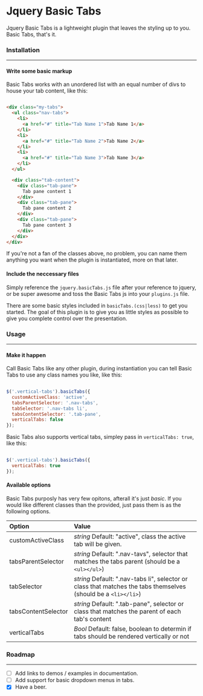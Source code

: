 # Jquery Basic Tabs

Jquery Basic Tabs is a lightweight plugin that leaves the styling up to you. Basic Tabs, that's it.

### Installation
---

#### Write some basic markup

Basic Tabs works with an unordered list with an equal number of divs to house your tab content, like this:

```html

<div class="my-tabs">
  <ul class="nav-tabs">
    <li>
      <a href="#" title="Tab Name 1">Tab Name 1</a>
    </li>
    <li>
      <a href="#" title="Tab Name 2">Tab Name 2</a>
    </li>
    <li>
      <a href="#" title="Tab Name 3">Tab Name 3</a>
    </li>
  </ul> 

  <div class="tab-content">
    <div class="tab-pane">
      Tab pane content 1
    </div>    
    <div class="tab-pane">
      Tab pane content 2
    </div>    
    <div class="tab-pane">
      Tab pane content 3
    </div>    
  </div>
</div>
```

If you're not a fan of the classes above, no problem, you can name them anything you want when the plugin is instantiated, more on that later.

#### Include the neccessary files

Simply reference the ```jquery.basicTabs.js``` file after your reference to jquery, or be super awesome and toss the Basic Tabs js into your ```plugins.js``` file. 

There are some basic styles included in ```basicTabs.(css|less)``` to get you started. The goal of this plugin is to give you as little styles as possible to give you complete control over the presentation.

### Usage
---

#### Make it happen

Call Basic Tabs like any other plugin, during instantiation you can tell Basic Tabs to use any class names you like, like this:

```JavaScript
  
$('.vertical-tabs').basicTabs({
  customActiveClass: 'active',            
  tabsParentSelector: '.nav-tabs',              
  tabSelector: '.nav-tabs li',                  
  tabsContentSelector: '.tab-pane',             
  verticalTabs: false                           
});
```

Basic Tabs also supports vertical tabs, simpley pass in ```verticalTabs: true```, like this:

```JavaScript
  
$('.vertical-tabs').basicTabs({           
  verticalTabs: true                           
});
```

#### Available options

Basic Tabs purposly has very few opitons, afterall it's just *basic*. If you would like different classes than the provided, just pass them is as the following options.

| Option                | Value                                                                                                              |
|:----------------------|:-------------------------------------------------------------------------------------------------------------------|
| customActiveClass     | *string* Default: "active", class the active tab will be given.                                                    |
| tabsParentSelector    | *string* Default: ".nav-tavs", selector that matches the tabs parent (should be a ```<ul></ul>```)                 |
| tabSelector           | *string* Default: ".nav-tabs li", selector or class that matches the tabs themselves (should be a ```<li></li>```) |
| tabsContentSelector   | *string* Default: ".tab-pane", selector or class that matches the parent of each tab's content                     |
| verticalTabs          | *Bool* Default: false, boolean to determin if tabs should be rendered vertically or not                            | 

### Roadmap
---

- [ ] Add links to demos / examples in documentation.
- [ ] Add support for basic dropdown menus in tabs.
- [x] Have a beer.
